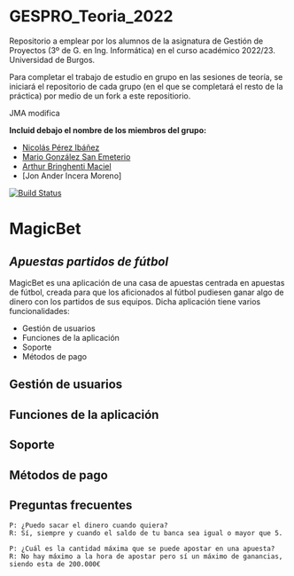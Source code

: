 # GESPRO_Teoria_2022
Repositorio a emplear por los alumnos de la asignatura de Gestión de Proyectos (3º de G. en Ing. Informática) en el curso académico 2022/23. Universidad de Burgos.

Para completar el trabajo de estudio en grupo en las sesiones de teoría, se iniciará el repositorio de cada grupo (en el que se completará el resto de la práctica) por medio de un fork a este repositiorio.


JMA modifica

**Incluid debajo el nombre de los miembros del grupo:**
- [Nicolás Pérez Ibáñez](https://github.com/Nicop17) 
- [Mario González San Emeterio](https://github.com/MaarioGlezz)
- [Arthur Bringhenti Maciel](https://github.com/Arrcturus)
- [Jon Ander Incera Moreno]

[![Build Status]()]()

# MagicBet

## _Apuestas partidos de fútbol_

MagicBet es una aplicación de una casa de apuestas centrada en apuestas de fútbol,
creada para que los aficionados al fútbol pudiesen ganar algo de dinero con los partidos de sus equipos. 
Dicha aplicación tiene varios funcionalidades:

- Gestión de usuarios
- Funciones de la aplicación
- Soporte
- Métodos de pago

## Gestión de usuarios

## Funciones de la aplicación

## Soporte

## Métodos de pago

## Preguntas frecuentes
```
P: ¿Puedo sacar el dinero cuando quiera?
R: Sí, siempre y cuando el saldo de tu banca sea igual o mayor que 5.
```

```
P: ¿Cuál es la cantidad máxima que se puede apostar en una apuesta?
R: No hay máximo a la hora de apostar pero sí un máximo de ganancias, siendo esta de 200.000€
```
